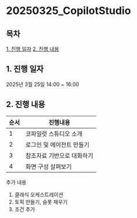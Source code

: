 # 20250325_CopilotStudio

## 목차
[1. 진행 일자](#1-진행-일자)
[2. 진행 내용](#2-진행-내용)

## 1. 진행 일자
2025년 3월 25일
14:00 ~ 16:00

## 2. 진행 내용

|순서|진행내용|
|--|--|
|1|코파일럿 스튜디오 소개|
|2|로그인 및 에이전트 만들기|
|3|참조자료 기반으로 대화하기|
|4|화면 구성 살펴보기|

추가 내용
1. 클래식 오케스트레이션
2. 토픽 만들기, 슬롯 채우기
3. 조건 추가
